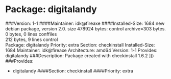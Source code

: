 Package: digitalandy 
============= 

###Version: 1-1
####Maintainer: idk@fireaxe
####Installed-Size: 1684
new debian package, version 2.0.
size 478924 bytes: control archive=303 bytes.
0 bytes,     0 lines      conffiles            
212 bytes,     9 lines      control              
Package: digitalandy
Priority: extra
Section: checkinstall
Installed-Size: 1684
Maintainer: idk@fireaxe
Architecture: amd64
Version: 1-1
Provides: digitalandy
###Description:
 Package created with checkinstall 1.6.2
]()
###Provides:
  * digitalandy
####Section: checkinstall
####Priority: extra
